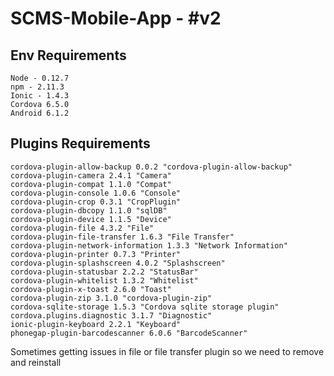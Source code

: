 # SCMS-Mobile-App - #v2

## Env Requirements
```
Node - 0.12.7
npm - 2.11.3
Ionic - 1.4.3
Cordova 6.5.0
Android 6.1.2
```

## Plugins Requirements

```
cordova-plugin-allow-backup 0.0.2 "cordova-plugin-allow-backup"
cordova-plugin-camera 2.4.1 "Camera"
cordova-plugin-compat 1.1.0 "Compat"
cordova-plugin-console 1.0.6 "Console"
cordova-plugin-crop 0.3.1 "CropPlugin"
cordova-plugin-dbcopy 1.1.0 "sqlDB"
cordova-plugin-device 1.1.5 "Device"
cordova-plugin-file 4.3.2 "File"
cordova-plugin-file-transfer 1.6.3 "File Transfer"
cordova-plugin-network-information 1.3.3 "Network Information"
cordova-plugin-printer 0.7.3 "Printer"
cordova-plugin-splashscreen 4.0.2 "Splashscreen"
cordova-plugin-statusbar 2.2.2 "StatusBar"
cordova-plugin-whitelist 1.3.2 "Whitelist"
cordova-plugin-x-toast 2.6.0 "Toast"
cordova-plugin-zip 3.1.0 "cordova-plugin-zip"
cordova-sqlite-storage 1.5.3 "Cordova sqlite storage plugin"
cordova.plugins.diagnostic 3.1.7 "Diagnostic"
ionic-plugin-keyboard 2.2.1 "Keyboard"
phonegap-plugin-barcodescanner 6.0.6 "BarcodeScanner"
```

Sometimes getting issues in file or file transfer plugin so we need to remove and reinstall